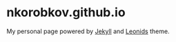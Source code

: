 # nkorobkov.github.io

My personal page powered by [Jekyll](https://jekyllrb.com/) and [Leonids](https://github.com/renyuanz/leonids/) theme.


